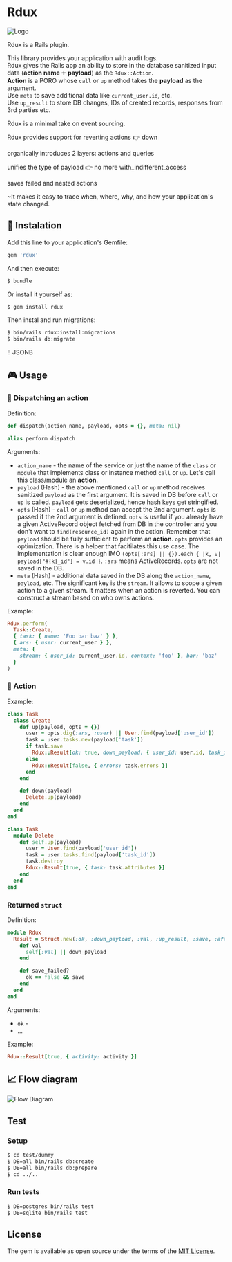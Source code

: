 # Rdux

![Logo](docs/logo.webp)

Rdux is a Rails plugin.  

This library provides your application with audit logs.  
Rdux gives the Rails app an ability to store in the database sanitized input data (**action name** ➕ **payload**) as the `Rdux::Action`.  
**Action** is a PORO whose `call` or `up` method takes the **payload** as the argument.   
Use `meta` to save additional data like `current_user.id`, etc.  
Use `up_result` to store DB changes, IDs of created records, responses from 3rd parties etc.  

Rdux is a minimal take on event sourcing.

Rdux provides support for reverting actions 👉 down  

organically introduces 2 layers: actions and queries  

unifies the type of payload 👉 no more with_indifferent_access  

saves failed and nested actions  

~It makes it easy to trace when, where, why, and how your application's state changed.

## 📲 Instalation

Add this line to your application's Gemfile:

```ruby
gem 'rdux'
```

And then execute:
```bash
$ bundle
```

Or install it yourself as:
```bash
$ gem install rdux
```

Then instal and run migrations:

```bash
$ bin/rails rdux:install:migrations
$ bin/rails db:migrate
```

‼️ JSONB

## 🎮 Usage

### 🚛 Dispatching an action

Definition:

```ruby
def dispatch(action_name, payload, opts = {}, meta: nil)

alias perform dispatch
```

Arguments:
* `action_name` - the name of the service or just the name of the `class` or `module` that implements class or instance method `call` or `up`. Let's call this class/module an **action**.
* `payload` (Hash) - the above mentioned `call` or `up` method receives sanitized `payload` as the first argument. It is saved in DB before `call` or `up` is called. `payload` gets deserialized, hence hash keys get stringified.
* `opts` (Hash) - `call` or `up` method can accept the 2nd argument. `opts` is passed if the 2nd argument is defined. `opts` is useful if you already have a given ActiveRecord object fetched from DB in the controller and you don't want to `find(resource_id)` again in the action. Remember that `payload` should be fully sufficient to perform an **action**. `opts` provides an optimization. There is a helper that facitilates this use case. The implementation is clear enough IMO `(opts[:ars] || {}).each { |k, v| payload["#{k}_id"] = v.id }`. `:ars` means ActiveRecords. `opts` are not saved in the DB.
* `meta` (Hash) - additional data saved in the DB along the `action_name`, `payload`, etc. The significant key is the `stream`. It allows to scope a given action to a given stream. It matters when an action is reverted. You can construct a stream based on who owns actions.


Example:

```ruby
Rdux.perform(
  Task::Create, 
  { task: { name: 'Foo bar baz' } }, 
  { ars: { user: current_user } }, 
  meta: {
    stream: { user_id: current_user.id, context: 'foo' }, bar: 'baz'
  }
)
```

### 💪 Action

Example:

```ruby
class Task
  class Create
    def up(payload, opts = {})
      user = opts.dig(:ars, :user) || User.find(payload['user_id'])
      task = user.tasks.new(payload['task'])
      if task.save
        Rdux::Result[ok: true, down_payload: { user_id: user.id, task_id: task.id }, val: { task: }]
      else
        Rdux::Result[false, { errors: task.errors }]
      end
    end

    def down(payload)
      Delete.up(payload)
    end
  end
end

```

```ruby
class Task
  module Delete
    def self.up(payload)
      user = User.find(payload['user_id'])
      task = user.tasks.find(payload['task_id'])
      task.destroy
      Rdux::Result[true, { task: task.attributes }]
    end
  end
end
```


### Returned `struct`

Definition:

```ruby
module Rdux
  Result = Struct.new(:ok, :down_payload, :val, :up_result, :save, :after_save, :nested, :action) do
    def val
      self[:val] || down_payload
    end

    def save_failed?
      ok == false && save
    end
  end
end
```

Arguments:
* `ok` - 
* ...

Example:

```ruby
Rdux::Result[true, { activity: activity }]
```

## 📈 Flow diagram

![Flow Diagram](docs/flow.png)


## Test

### Setup

```bash
$ cd test/dummy
$ DB=all bin/rails db:create
$ DB=all bin/rails db:prepare
$ cd ../..
```

### Run tests

```bash
$ DB=postgres bin/rails test
$ DB=sqlite bin/rails test
```

## License
The gem is available as open source under the terms of the [MIT License](https://opensource.org/licenses/MIT).
